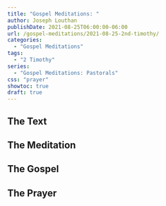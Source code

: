 ```yaml
---
title: "Gospel Meditations: "
author: Joseph Louthan
publishDate: 2021-08-25T06:00:00-06:00
url: /gospel-meditations/2021-08-25-2nd-timothy/
categories:
  - "Gospel Meditations"
tags:
  - "2 Timothy"
series:
  - "Gospel Meditations: Pastorals"
css: "prayer"
showtoc: true
draft: true
---
```


## The Text


## The Meditation


## The Gospel

## The Prayer

<div style="font-variant: small-caps;">

</div>

```text

```

